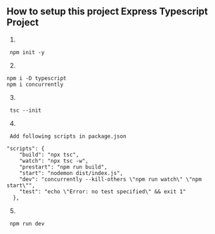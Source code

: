 ## How to setup this project Express Typescript Project

1.
```
 npm init -y
```

2.
```
npm i -D typescript
npm i concurrently
```

3.
```
 tsc --init
```

4.
```
 Add following scripts in package.json

"scripts": {
    "build": "npx tsc",
    "watch": "npx tsc -w",
    "prestart": "npm run build",
    "start": "nodemon dist/index.js",
    "dev": "concurrently --kill-others \"npm run watch\" \"npm start\"",
    "test": "echo \"Error: no test specified\" && exit 1"
  },
```

5.
```
 npm run dev
```
